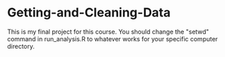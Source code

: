 # Getting-and-Cleaning-Data

This is my final project for this course. You should change the "setwd" command in run_analysis.R to whatever works for your specific computer directory.
